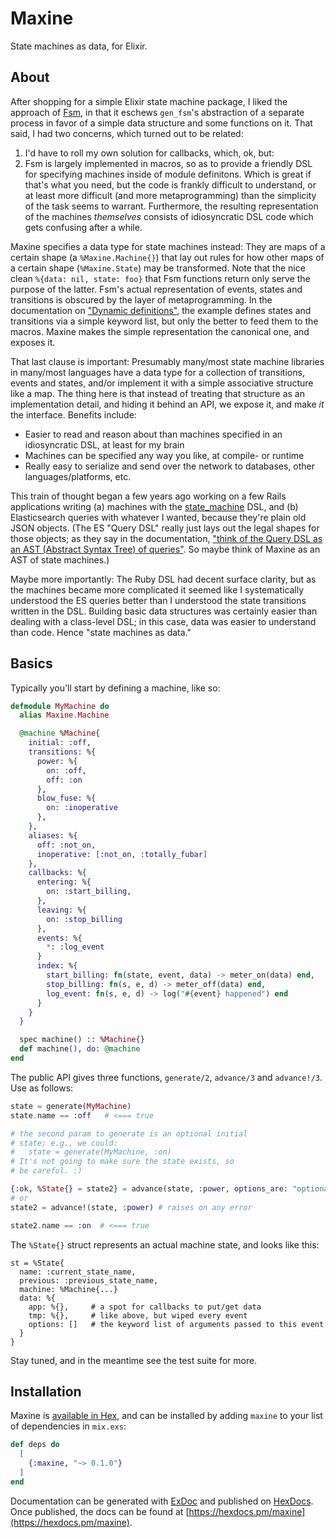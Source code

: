 # Maxine

State machines as data, for Elixir.
## About

After shopping for a simple Elixir state machine package, I liked 
the approach of [Fsm](https://github.com/sasa1977/fsm), in that
it eschews `gen_fsm`'s abstraction of a separate process in favor of a simple
data structure and some functions on it. That said, I had two concerns, 
which turned out to be related:
1. I'd have to roll my own solution for callbacks, which, ok, but:
2. Fsm is largely implemented in macros, so as to provide a friendly
DSL for specifying machines inside of module definitons. Which is
great if that's what you need, but the code is frankly difficult
to understand, or at least more difficult (and more metaprogramming)
than the simplicity of the task seems to warrant. Furthermore, the
resulting representation of the machines _themselves_ consists of
idiosyncratic DSL code which gets confusing after a while.

Maxine specifies a data type for state machines instead: They are maps of
a certain shape (a `%Maxine.Machine{}`) that lay out rules for how other
maps of a certain shape (`%Maxine.State`) may be transformed. Note that the
nice clean `%{data: nil, state: foo}` that Fsm functions return only serve the 
purpose of the latter. Fsm's actual representation of events, states and 
transitions is obscured by the layer of metaprogramming. In the documentation
on ["Dynamic definitions"](https://github.com/sasa1977/fsm#dynamic-definitions),
the example defines states and transitions via a simple keyword list, but only
the better to feed them to the macros. Maxine makes the simple representation
the canonical one, and exposes it.

That last clause is important: Presumably many/most state machine
libraries in many/most languages have a data type for a collection
of transitions, events and states, and/or implement it with a simple
associative structure like a map. The thing here is that instead
of treating that structure as an implementation detail, and hiding it
behind an API, we expose it, and make _it_ the interface. Benefits include:
- Easier to read and reason about than machines specified in an idiosyncratic DSL, at least for my brain
- Machines can be specified any way you like, at compile- or runtime
- Really easy to serialize and send over the network to databases, 
other languages/platforms, etc.

This train of thought began a few years ago working on a few Rails
applications writing (a) machines with the
[state_machine](https://github.com/state-machines/state_machines)
DSL, and (b) Elasticsearch queries with whatever I wanted, because
they're plain old JSON objects. (The ES "Query DSL" really just
lays out the legal shapes for those objects; as they say in the
documentation, ["think of the Query DSL as an AST (Abstract Syntax
Tree) of
queries"](https://www.elastic.co/guide/en/elasticsearch/reference/current/query-dsl.html).
So maybe think of Maxine as an AST of state machines.)

Maybe more importantly: The Ruby DSL had decent surface clarity,
but as the machines became more complicated it seemed like I
systematically understood the ES queries better than I understood
the state transitions written in the DSL. Building basic data
structures was certainly easier than dealing with a class-level
DSL; in this case, data was easier to understand than code.  Hence
"state machines as data."

## Basics

Typically you'll start by defining a machine, like so:

```elixir
defmodule MyMachine do
  alias Maxine.Machine

  @machine %Machine{
    initial: :off,
    transitions: %{
      power: %{
        on: :off,
        off: :on
      },
      blow_fuse: %{
        on: :inoperative
      },
    },
    aliases: %{
      off: :not_on,
      inoperative: [:not_on, :totally_fubar]
    },
    callbacks: %{
      entering: %{
        on: :start_billing,
      },
      leaving: %{
        on: :stop_billing
      },
      events: %{
        *: :log_event
      }
      index: %{
        start_billing: fn(state, event, data) -> meter_on(data) end,
        stop_billing: fn(s, e, d) -> meter_off(data) end,
        log_event: fn(s, e, d) -> log("#{event} happened") end
      }
    }
  }

  spec machine() :: %Machine{}
  def machine(), do: @machine
end
```

The public API gives three functions, `generate/2`, `advance/3` and
`advance!/3`. Use as follows:

```elixir
state = generate(MyMachine)
state.name == :off   # <=== true

# the second param to generate is an optional initial
# state; e.g., we could:
#   state = generate(MyMachine, :on)
# It's not going to make sure the state exists, so 
# be careful. :)

{:ok, %State{} = state2} = advance(state, :power, options_are: "optional")
# or
state2 = advance!(state, :power) # raises on any error

state2.name == :on  # <=== true

```

The `%State{}` struct represents an actual machine state,
and looks like this:

```
st = %State{
  name: :current_state_name,
  previous: :previous_state_name,
  machine: %Machine{...}
  data: %{
    app: %{},     # a spot for callbacks to put/get data
    tmp: %{},     # like above, but wiped every event
    options: []   # the keyword list of arguments passed to this event
  }
}
```

Stay tuned, and in the meantime see the test suite for more.




## Installation

Maxine is [available in Hex](https://hex.pm/docs/publish), and can be installed
by adding `maxine` to your list of dependencies in `mix.exs`:

```elixir
def deps do
  [
    {:maxine, "~> 0.1.0"}
  ]
end
```

Documentation can be generated with [ExDoc](https://github.com/elixir-lang/ex_doc)
and published on [HexDocs](https://hexdocs.pm). Once published, the docs can
be found at [https://hexdocs.pm/maxine](https://hexdocs.pm/maxine).

